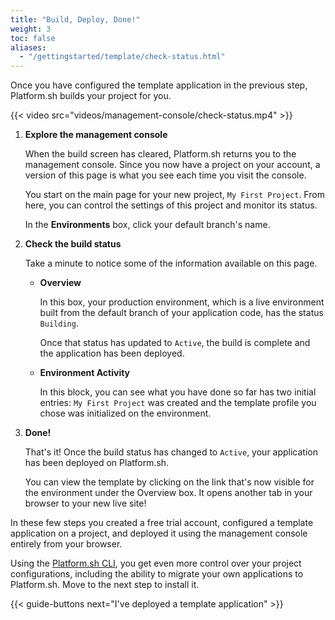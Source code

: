 ```yaml
---
title: "Build, Deploy, Done!"
weight: 3
toc: false
aliases:
  - "/gettingstarted/template/check-status.html"
---
```


Once you have configured the template application in the previous step, Platform.sh builds your project for you.

{{< video src="videos/management-console/check-status.mp4" >}}

1. **Explore the management console**

   When the build screen has cleared, Platform.sh returns you to the management console.
   Since you now have a project on your account, a version of this page is what you see each time you visit the console.

   You start on the main page for your new project, `My First Project`.
   From here, you can control the settings of this project and monitor its status.

   In the **Environments** box, click your default branch's name.

2. **Check the build status**

   Take a minute to notice some of the information available on this page.

   * **Overview**

      In this box, your production environment, which is a live environment built from the default branch of your application code,
      has the status `Building`.

      Once that status has updated to `Active`,
      the build is complete and the application has been deployed.

   * **Environment Activity**

      In this block, you can see what you have done so far has two initial entries:
      `My First Project` was created and the template profile you chose was initialized on the environment.

3. **Done!**

   That's it! Once the build status has changed to `Active`, your application has been deployed on Platform.sh.

   You can view the template by clicking on the link that's now visible for the environment under the Overview box.
   It opens another tab in your browser to your new live site!


In these few steps you created a free trial account, configured a template application on a project,
and deployed it using the management console entirely from your browser.

Using the [Platform.sh CLI](/development/cli/_index.md), you get even more control over your project configurations,
including the ability to migrate your own applications to Platform.sh.
Move to the next step to install it.

{{< guide-buttons next="I've deployed a template application" >}}
